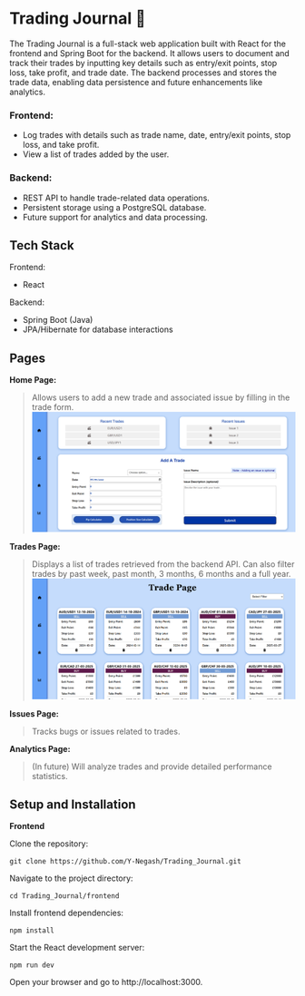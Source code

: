 # Trading Journal 📓
The Trading Journal is a full-stack web application built with React for the frontend and Spring Boot for the backend. 
It allows users to document and track their trades by inputting key details such as entry/exit points, stop loss, take profit, and trade date. 
The backend processes and stores the trade data, enabling data persistence and future enhancements like analytics.

### Frontend:
- Log trades with details such as trade name, date, entry/exit points, stop loss, and take profit.
- View a list of trades added by the user.

### Backend:
- REST API to handle trade-related data operations.
- Persistent storage using a PostgreSQL database.
- Future support for analytics and data processing.

## Tech Stack
Frontend:
- React 

Backend:
- Spring Boot (Java)
- JPA/Hibernate for database interactions

## Pages
**Home Page:** 
> Allows users to add a new trade and associated issue by filling in the trade form.
![screenshot](assets/dashboard.png)

**Trades Page:** 
> Displays a list of trades retrieved from the backend API. Can also filter trades by past week, past month, 3 months, 6 months and a full year.
![screenshot](assets/tradepage.png)

**Issues Page:** 
> Tracks bugs or issues related to trades.

**Analytics Page:** 
> (In future) Will analyze trades and provide detailed performance statistics.


## Setup and Installation
**Frontend**

Clone the repository:
```
git clone https://github.com/Y-Negash/Trading_Journal.git
```

Navigate to the project directory:
```
cd Trading_Journal/frontend
```

Install frontend dependencies:
```
npm install
```

Start the React development server:
```
npm run dev
```

Open your browser and go to http://localhost:3000.


